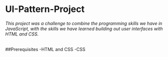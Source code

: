 # UI-Pattern-Project
###### This project was a challenge to combine the programming skills we have in JavaScript, with the skills we have learned building out user interfaces with HTML and CSS.

##Prerequisites
-HTML and CSS
-CSS
